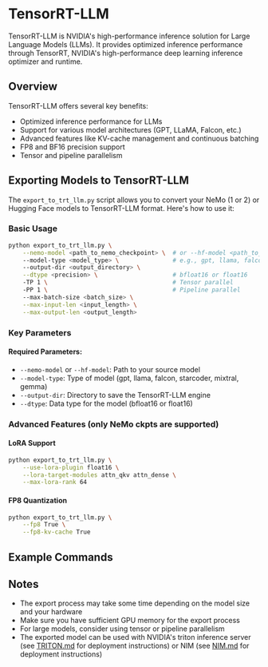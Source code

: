 # TensorRT-LLM

TensorRT-LLM is NVIDIA's high-performance inference solution for Large Language Models (LLMs). It provides optimized inference performance through TensorRT, NVIDIA's high-performance deep learning inference optimizer and runtime.

## Overview

TensorRT-LLM offers several key benefits:
- Optimized inference performance for LLMs
- Support for various model architectures (GPT, LLaMA, Falcon, etc.)
- Advanced features like KV-cache management and continuous batching
- FP8 and BF16 precision support
- Tensor and pipeline parallelism

## Exporting Models to TensorRT-LLM

The `export_to_trt_llm.py` script allows you to convert your NeMo (1 or 2) or Hugging Face models to TensorRT-LLM format. Here's how to use it:

### Basic Usage

```bash
python export_to_trt_llm.py \
    --nemo-model <path_to_nemo_checkpoint> \  # or --hf-model <path_to_hf_model>, choose one
    --model-type <model_type> \               # e.g., gpt, llama, falcon
    --output-dir <output_directory> \
    --dtype <precision> \                     # bfloat16 or float16
    -TP 1 \                                   # Tensor parallel
    -PP 1 \                                   # Pipeline parallel
    --max-batch-size <batch_size> \
    --max-input-len <input_length> \
    --max-output-len <output_length>
```

### Key Parameters

#### Required Parameters:
- `--nemo-model` or `--hf-model`: Path to your source model
- `--model-type`: Type of model (gpt, llama, falcon, starcoder, mixtral, gemma)
- `--output-dir`: Directory to save the TensorRT-LLM engine
- `--dtype`: Data type for the model (bfloat16 or float16)

### Advanced Features (only NeMo ckpts are supported)

#### LoRA Support
```bash
python export_to_trt_llm.py \
    --use-lora-plugin float16 \
    --lora-target-modules attn_qkv attn_dense \
    --max-lora-rank 64
```

#### FP8 Quantization
```bash
python export_to_trt_llm.py \
    --fp8 True \
    --fp8-kv-cache True
```


## Example Commands

## Notes
- The export process may take some time depending on the model size and your hardware
- Make sure you have sufficient GPU memory for the export process
- For large models, consider using tensor or pipeline parallelism
- The exported model can be used with NVIDIA's triton inference server (see [TRITON.md](./TRITON.md) for deployment instructions) or NIM (see [NIM.md](./NIM.md) for deployment instructions)
